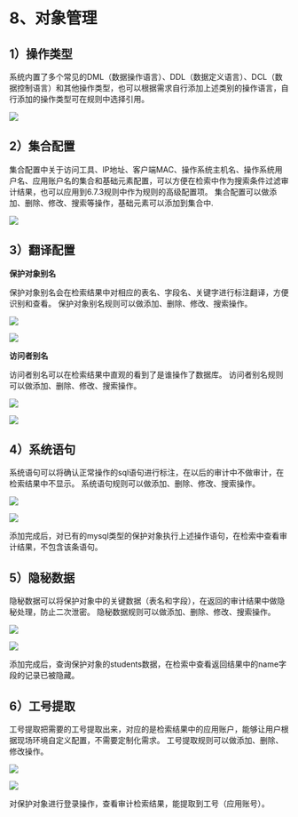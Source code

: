 # 8、对象管理

## 1）操作类型

系统内置了多个常见的DML（数据操作语言）、DDL（数据定义语言）、DCL（数据控制语言）和其他操作类型，也可以根据需求自行添加上述类别的操作语言，自行添加的操作类型可在规则中选择引用。

![](/images/operation/rule/dxgl1.png)

## 2）集合配置

集合配置中关于访问工具、IP地址、客户端MAC、操作系统主机名、操作系统用户名、应用账户名的集合和基础元素配置，可以方便在检索中作为搜索条件过滤审计结果，也可以应用到6.7.3规则中作为规则的高级配置项。
集合配置可以做添加、删除、修改、搜索等操作，基础元素可以添加到集合中.

![](/images/operation/rule/dxgl2.png)

## 3）翻译配置

**保护对象别名**

保护对象别名会在检索结果中对相应的表名、字段名、关键字进行标注翻译，方便识别和查看。
保护对象别名规则可以做添加、删除、修改、搜索操作。

![](/images/operation/rule/dxgl3.png)

![](/images/operation/rule/dxgl4.png)

**访问者别名**

访问者别名可以在检索结果中直观的看到了是谁操作了数据库。
访问者别名规则可以做添加、删除、修改、搜索操作。

![](/images/operation/rule/dxgl5.png)

![](/images/operation/rule/dxgl6.png)

## 4）系统语句

系统语句可以将确认正常操作的sql语句进行标注，在以后的审计中不做审计，在检索结果中不显示。
系统语句规则可以做添加、删除、修改、搜索操作。

![](/images/operation/rule/dxgl7.png)

![](/images/operation/rule/dxgl8.png)

添加完成后，对已有的mysql类型的保护对象执行上述操作语句，在检索中查看审计结果，不包含该条语句。

## 5）隐秘数据

隐秘数据可以将保护对象中的关键数据（表名和字段），在返回的审计结果中做隐秘处理，防止二次泄密。
隐秘数据规则可以做添加、删除、修改、搜索操作。

![](/images/operation/rule/dxgl9.png)

![](/images/operation/rule/dxgl10.png)

添加完成后，查询保护对象的students数据，在检索中查看返回结果中的name字段的记录已被隐藏。

## 6）工号提取

工号提取把需要的工号提取出来，对应的是检索结果中的应用账户，能够让用户根据现场环境自定义配置，不需要定制化需求。
工号提取规则可以做添加、删除、修改操作。

![](/images/operation/rule/dxgl11.png)

![](/images/operation/rule/dxgl12.png)

对保护对象进行登录操作，查看审计检索结果，能提取到工号（应用账号）。

